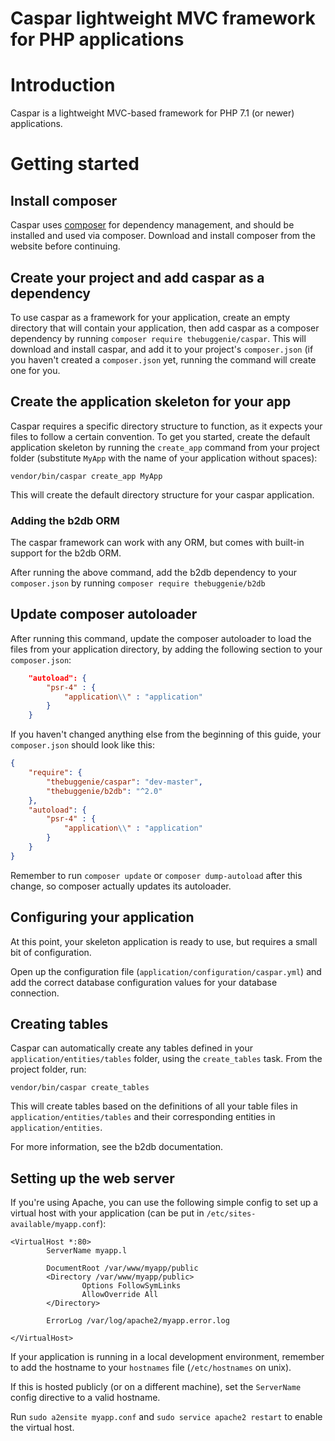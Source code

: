 Caspar lightweight MVC framework for PHP applications
=====================================================

# Introduction
Caspar is a lightweight MVC-based framework for PHP 7.1 (or newer) applications. 

# Getting started

## Install composer
Caspar uses [composer](https://getcomposer.org) for dependency management, and 
should be installed and used via composer.
Download and install composer from the website before continuing.

## Create your project and add caspar as a dependency
To use caspar as a framework for your application, create an empty directory that 
will contain your application, then add caspar as a composer dependency by 
running `composer require thebuggenie/caspar`. This will download and install caspar, 
and add it to your project's `composer.json` (if you haven't created a `composer.json` yet, 
running the command will create one for you.

## Create the application skeleton for your app
Caspar requires a specific directory structure to function, as it expects your files to 
follow a certain convention. To get you started, create the default application skeleton
by running the `create_app` command from your project folder (substitute `MyApp` with the 
name of your application without spaces):
```
vendor/bin/caspar create_app MyApp
```

This will create the default directory structure for your caspar application.

### Adding the b2db ORM
The caspar framework can work with any ORM, but comes with built-in support for the b2db ORM.

After running the above command, add the b2db dependency to your `composer.json` by running
`composer require thebuggenie/b2db`

## Update composer autoloader
After running this command, update the composer autoloader to load the files from your 
application directory, by adding the following section to your `composer.json`:
```json
    "autoload": {
        "psr-4" : {
            "application\\" : "application"
        }
    }
```

If you haven't changed anything else from the beginning of this guide, your `composer.json`
should look like this:
```json
{
    "require": {
        "thebuggenie/caspar": "dev-master",
        "thebuggenie/b2db": "^2.0"
    },
    "autoload": {
        "psr-4" : {
            "application\\" : "application"
        }
    }
}
```

Remember to run `composer update` or `composer dump-autoload` after this change, so 
composer actually updates its autoloader.

## Configuring your application
At this point, your skeleton application is ready to use, but requires a small bit of 
configuration.

Open up the configuration file (`application/configuration/caspar.yml`) and add the 
correct database configuration values for your database connection.

## Creating tables
Caspar can automatically create any tables defined in your `application/entities/tables` 
folder, using the `create_tables` task. From the project folder, run:
```
vendor/bin/caspar create_tables
```  

This will create tables based on the definitions of all your table files in 
`application/entities/tables` and their corresponding entities in `application/entities`.

For more information, see the b2db documentation.

## Setting up the web server
If you're using Apache, you can use the following simple config to set up a virtual host
with your application (can be put in `/etc/sites-available/myapp.conf`):
```apacheconfig
<VirtualHost *:80>
        ServerName myapp.l

        DocumentRoot /var/www/myapp/public
        <Directory /var/www/myapp/public>
                Options FollowSymLinks
                AllowOverride All
        </Directory>

        ErrorLog /var/log/apache2/myapp.error.log

</VirtualHost>
```
If your application is running in a local development environment, remember to add the 
hostname to your `hostnames` file (`/etc/hostnames` on unix).
 
If this is hosted publicly (or on a different machine), set the `ServerName` config 
directive to a valid hostname.

Run `sudo a2ensite myapp.conf` and `sudo service apache2 restart` to enable the virtual host.
